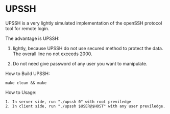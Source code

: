 # UPSSH

UPSSH is a very lightly simulated implementation of the openSSH protocol tool for remote login.


The advantage is UPSSH:

1. lightly, because UPSSH do not use secured method to protect the data.
   The overall line no not exceeds 2000.
   
2. Do not need give password of any user you want to manipulate. 


How to Build UPSSH:

    make clean && make
    
How to Usage:

    1. In server side, run "./upssh 0" with root previledge
    2. In client side, run "./upssh $USER@$HOST" with any user previledge.
